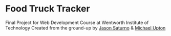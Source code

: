 # Food Truck Tracker
Final Project for Web Development Course at Wentworth Institute of Technology
Created from the ground-up by [Jason Saturno](https://github.com/saturnoj) & [Michael Upton](https://github.com/uptonm)


